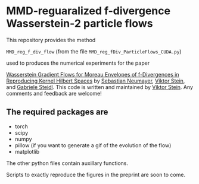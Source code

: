 MMD-reguaralized f-divergence Wasserstein-2 particle flows
=========================

This repository provides the method

`MMD_reg_f_div_flow` (from the file `MMD_reg_fDiv_ParticleFlows_CUDA.py`)

used to produces the numerical experiments for the paper

[Wasserstein Gradient Flows for Moreau Envelopes of f-Divergences in Reproducing Kernel Hilbert Spaces](https://arxiv.org/abs/2402.04613) by [Sebastian Neumayer](https://scholar.google.com/citations?user=NKL-mLgAAAAJ&hl=en&oi=ao), [Viktor Stein](https://viktorajstein.github.io/), and [Gabriele Steidl](https://page.math.tu-berlin.de/~steidl/).
This code is written and maintained by [Viktor Stein](mailto:stein@math.tu-berlin.de). Any comments and feedback are welcome!

The required packages are
---------------------------
* torch
* scipy
* numpy
* pillow (if you want to generate a gif of the evolution of the flow)
* matplotlib

The other python files contain auxillary functions.

Scripts to exactly reproduce the figures in the preprint are soon to come.
